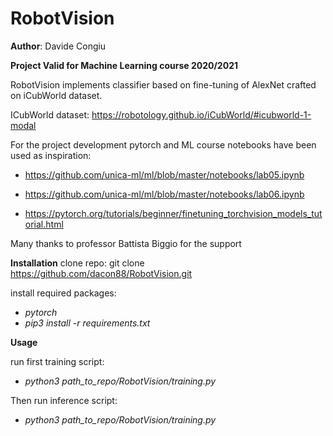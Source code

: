 # RobotVision

**Author**: Davide Congiu

**Project Valid for Machine Learning course 2020/2021**

RobotVision implements classifier based on fine-tuning of AlexNet crafted on iCubWorld dataset.

ICubWorld dataset: https://robotology.github.io/iCubWorld/#icubworld-1-modal

For the project development pytorch and ML course notebooks have been used as inspiration:
* https://github.com/unica-ml/ml/blob/master/notebooks/lab05.ipynb
* https://github.com/unica-ml/ml/blob/master/notebooks/lab06.ipynb

* https://pytorch.org/tutorials/beginner/finetuning_torchvision_models_tutorial.html

Many thanks to professor Battista Biggio for the support

**Installation**
clone repo: git clone https://github.com/dacon88/RobotVision.git

install required packages:
* _pytorch_
* _pip3 install -r requirements.txt_


**Usage**

run first training script:
* _python3 path_to_repo/RobotVision/training.py_

Then run inference script:
* _python3 path_to_repo/RobotVision/training.py_
